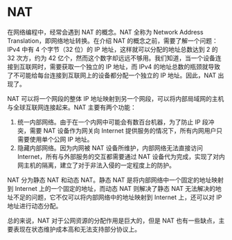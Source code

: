 # NAT

在网络编程中，经常会遇到 NAT 的概念。NAT 全称为 Network Address Translation，即网络地址转换。在介绍 NAT 的概念之前，需要了解一个问题：IPv4 中有 4 个字节（32 位）的 IP 地址，这样就可以分配的地址总数达到 2 的 32 次方，约为 42 亿个，然而这个数字却远远不够用。我们知道，当一个设备连接到互联网时，需要获取一个独立的 IP 地址，而 IPv4 的地址总数的瓶颈就导致了不可能给每台连接到互联网上的设备都分配一个独立的 IP 地址。因此，NAT 出现了。

NAT 可以将一个网段的整体 IP 地址映射到另一个网段，可以将内部局域网的主机与全球互联网连接起来。NAT 主要有两个功能：  
1. 统一内部网络。由于在一个内网中可能会有数百台机器，为了防止 IP 段冲突，需要 NAT 设备作为网关向 Internet 提供服务的情况下，所有内网用户只需要使用单个公网 IP 地址。  
2. 隐藏内部网络。因为内网被 NAT 设备所维护，内部网络无法直接访问 Internet，所有与外部服务的交互都需要通过 NAT 设备代为完成，实现了对内网主机的隔离，建立了对于非法入侵的一定程度上的防护。

NAT 分为静态 NAT 和动态 NAT。静态 NAT 是将内部网络中一个固定的地址映射到 Internet 上的一个固定的地址，而动态 NAT 则解决了静态 NAT 无法解决的地址不足的问题，它不仅可以将内部网络中的地址映射到 Internet 上，还可以对 IP 地址进行动态分配。

总的来说，NAT 对于公网资源的分配作用是巨大的，但是 NAT 也有一些缺点，主要表现在状态维护成本高和无法支持部分协议上。